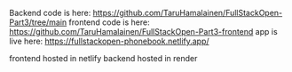 Backend code is here: https://github.com/TaruHamalainen/FullStackOpen-Part3/tree/main
frontend code is here: https://github.com/TaruHamalainen/FullStackOpen-Part3-frontend
app is live here: https://fullstackopen-phonebook.netlify.app/

frontend hosted in netlify
backend hosted in render
